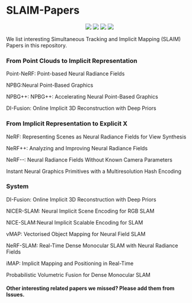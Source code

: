 # SLAIM-Papers 
<p align="center">
  <a href=""><img src="https://img.shields.io/badge/NeRF-4b44ce.svg"></a>
  <a href=""><img src="https://img.shields.io/badge/SLAM-red.svg"></a>
  <a href=""><img src="https://img.shields.io/badge/Representation-Implicit-green.svg"></a>
  <a href=""><img src="https://img.shields.io/badge/Representation-Explicit-green.svg"></a>
</p>
  

We list interesting Simultaneous Tracking and Implicit Mapping (SLAIM) Papers in this repository.


### From Point Clouds to Implicit Representation 
Point-NeRF: Point-based Neural Radiance Fields 

NPBG:Neural Point-Based Graphics

NPBG++: NPBG++: Accelerating Neural Point-Based Graphics 

DI-Fusion: Online Implicit 3D Reconstruction with Deep Priors

### From Implicit Representation to Explicit X

NeRF: Representing Scenes as Neural Radiance Fields for View Synthesis

NeRF++: Analyzing and Improving Neural Radiance Fields

NeRF--: Neural Radiance Fields Without Known Camera Parameters

Instant Neural Graphics Primitives with a Multiresolution Hash Encoding

### System
DI-Fusion: Online Implicit 3D Reconstruction with Deep Priors

NICER-SLAM: Neural Implicit Scene Encoding for RGB SLAM

NICE-SLAM:Neural Implicit Scalable Encoding for SLAM

vMAP: Vectorised Object Mapping for Neural Field SLAM

NeRF-SLAM: Real-Time Dense Monocular SLAM with Neural Radiance Fields

iMAP: Implicit Mapping and Positioning in Real-Time

Probabilistic Volumetric Fusion for Dense Monocular SLAM

#### Other interesting related papers we missed? Please add them from Issues. 

